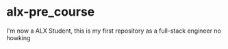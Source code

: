 # alx-pre_course
I'm now a ALX Student, this is my first repository as a full-stack engineer
no howking 
